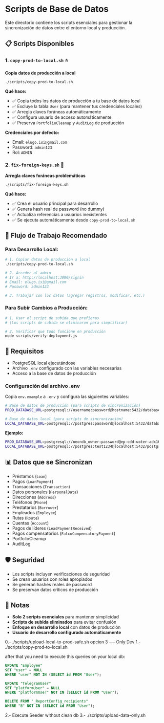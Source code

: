 # Scripts de Base de Datos

Este directorio contiene los scripts esenciales para gestionar la sincronización de datos entre el entorno local y producción.

## 📋 Scripts Disponibles

### 1. `copy-prod-to-local.sh` ⭐
**Copia datos de producción a local**

```bash
./scripts/copy-prod-to-local.sh
```

**Qué hace:**
- ✅ Copia todos los datos de producción a tu base de datos local
- ✅ Excluye la tabla `User` (para mantener tus credenciales locales)
- ✅ Arregla claves foráneas automáticamente
- ✅ Configura usuario de acceso automáticamente
- ✅ Preserva `PortfolioCleanup` y `AuditLog` de producción

**Credenciales por defecto:**
- Email: `elugo.isi@gmail.com`
- Password: `admin123`
- Rol: `ADMIN`

### 2. `fix-foreign-keys.sh` 🔧
**Arregla claves foráneas problemáticas**

```bash
./scripts/fix-foreign-keys.sh
```

**Qué hace:**
- ✅ Crea el usuario principal para desarrollo
- ✅ Genera hash real de password (no dummy)
- ✅ Actualiza referencias a usuarios inexistentes
- ✅ Se ejecuta automáticamente desde `copy-prod-to-local.sh`

## 🚀 Flujo de Trabajo Recomendado

### Para Desarrollo Local:
```bash
# 1. Copiar datos de producción a local
./scripts/copy-prod-to-local.sh

# 2. Acceder al admin
# Ir a: http://localhost:3000/signin
# Email: elugo.isi@gmail.com
# Password: admin123

# 3. Trabajar con los datos (agregar registros, modificar, etc.)
```

### Para Subir Cambios a Producción:
```bash
# 1. Usar el script de subida que prefieras
# (Los scripts de subida se eliminaron para simplificar)

# 2. Verificar que todo funcione en producción
node scripts/verify-deployment.js
```

## 🔧 Requisitos

- PostgreSQL local ejecutándose
- Archivo `.env` configurado con las variables necesarias
- Acceso a la base de datos de producción

### Configuración del archivo .env

Copia `env.example` a `.env` y configura las siguientes variables:

```bash
# Base de datos de producción (para scripts de sincronización)
PROD_DATABASE_URL=postgresql://username:password@hostname:5432/database_name

# Base de datos local (para scripts de sincronización)
LOCAL_DATABASE_URL=postgresql://postgres:password@localhost:5432/database_name
```

**Ejemplo:**
```bash
PROD_DATABASE_URL=postgresql://neondb_owner:password@ep-odd-water-adx100oh-pooler.c-2.us-east-1.aws.neon.tech/neondb?sslmode=require&channel_binding=require
LOCAL_DATABASE_URL=postgresql://postgres:test1234@localhost:5432/postgres
```

## 📊 Datos que se Sincronizan

- Préstamos (`Loan`)
- Pagos (`LoanPayment`)
- Transacciones (`Transaction`)
- Datos personales (`PersonalData`)
- Direcciones (`Address`)
- Teléfonos (`Phone`)
- Prestatarios (`Borrower`)
- Empleados (`Employee`)
- Rutas (`Route`)
- Cuentas (`Account`)
- Pagos de líderes (`LeadPaymentReceived`)
- Pagos compensatorios (`FalcoCompensatoryPayment`)
- PortfolioCleanup
- AuditLog

## 🛡️ Seguridad

- Los scripts incluyen verificaciones de seguridad
- Se crean usuarios con roles apropiados
- Se generan hashes reales de password
- Se preservan datos críticos de producción

## 📝 Notas

- **Solo 2 scripts esenciales** para mantener simplicidad
- **Scripts de subida eliminados** para evitar confusión
- **Enfoque en desarrollo local** con datos de producción
- **Usuario de desarrollo configurado automáticamente**

0.- ./scripts/upload-local-to-prod-safe.sh opcion 3 --- Only Dev
1.- ./scripts/copy-prod-to-local.sh

after that you need to execute this queries on your local db:

```sql
UPDATE "Employee" 
SET "user" = NULL 
WHERE "user" NOT IN (SELECT id FROM "User");

UPDATE "TelegramUser" 
SET "platformUser" = NULL 
WHERE "platformUser" NOT IN (SELECT id FROM "User");

DELETE FROM "_ReportConfig_recipients" 
WHERE "B" NOT IN (SELECT id FROM "User");
```

2.- Execute Seeder without clean db
3.- ./scripts/upload-data-only.sh
